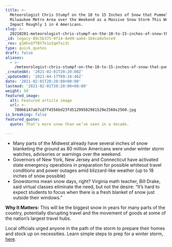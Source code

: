 ```yaml
---
title: >-
  Meteorologist Chris Stumpf on the 10 to 15 Inches of Snow that Pummeled the
  Milwaukee Metro Area over the Weekend as a Massive Snow Storm This Week Will
  Impact Roughly 1 in 4 Americans.
slug: >-
  20210201-meteorologist-chris-stumpf-on-the-10-to-15-inches-of-snow-that-pummeled-the-milwaukee-metro-area-over-the-weekend-as-a-massive-snow-storm-this-week-will-impact-roughly-1-in-4-americans
_id: legacy-89c5b375-9f14-4e09-aa64-1b4ca6e5ece9
_rev: g1HhvQfTBY7k1oIqmTai3c
type: quick_quotes
draft: false
aliases:
  - >-
    /meteorologist-chris-stumpf-on-the-10-to-15-inches-of-snow-that-pummeled-the-milwaukee-metro-area-over-the-weekend-as-a-massive-snow-storm-this-week-will-impact-roughly-1-in-4-americans/
_createdAt: '2021-02-01T20:20:00Z'
_updatedAt: '2021-04-17T09:18:46Z'
date: '2021-02-01T20:20:00+00:00'
lastmod: '2021-02-01T20:20:00+00:00'
weight: 50
featured_image:
  alt: Featured article image
  url: >-
    78066147ab7cd7f4556bd23fd51299582981529e2560x2560.jpg
is_breaking: false
featured_quote:
  quote: That’s more snow than we’ve seen in a decade.

---
```

* Many parts of the Midwest already have several inches of snow blanketing the ground as 80 million Americans were under winter storm watches, advisories or warnings over the weekend.
* Governors of New York, New Jersey and Connecticut have activated state emergency operations in preparation for possible whiteout travel conditions and power outages amid blizzard-like weather (up to 18 inches of snow possible)
* Snowstorms mean snow days, right? Virginia math teacher, Bill Drake, said virtual classes eliminate the need, but not the desire: “It’s hard to expect students to focus when there is a fresh blanket of snow just outside their windows.”

**Why It Matters:** This will be the biggest snow in years for many parts of the country, potentially disrupting travel and the movement of goods at some of the nation’s largest travel hubs.

Local officials urged anyone in the path of the storm to prepare their homes and stock up on necessities. Learn simple steps to prep for a winter storm, [here](https://weather.com/safety/winter/news/2019-01-30-how-to-prepare-for-blizzards).